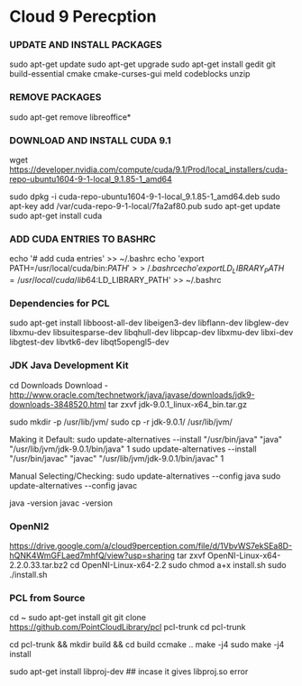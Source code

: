 # Cloud 9 Perecption

### UPDATE AND INSTALL PACKAGES ###
sudo apt-get update
sudo apt-get upgrade
sudo apt-get install gedit git build-essential cmake cmake-curses-gui meld codeblocks unzip

### REMOVE PACKAGES ###
sudo apt-get remove libreoffice*

### DOWNLOAD AND INSTALL CUDA 9.1 ###
wget https://developer.nvidia.com/compute/cuda/9.1/Prod/local_installers/cuda-repo-ubuntu1604-9-1-local_9.1.85-1_amd64

sudo dpkg -i cuda-repo-ubuntu1604-9-1-local_9.1.85-1_amd64.deb
sudo apt-key add /var/cuda-repo-9-1-local/7fa2af80.pub
sudo apt-get update
sudo apt-get install cuda

### ADD CUDA ENTRIES TO BASHRC ###
echo '# add cuda entries' >> ~/.bashrc
echo 'export PATH=/usr/local/cuda/bin:$PATH' >> ~/.bashrc
echo 'export LD_LIBRARY_PATH=/usr/local/cuda/lib64:$LD_LIBRARY_PATH' >> ~/.bashrc

### Dependencies for PCL ###
sudo apt-get install libboost-all-dev libeigen3-dev libflann-dev libglew-dev libxmu-dev libsuitesparse-dev libqhull-dev libpcap-dev libxmu-dev libxi-dev libgtest-dev libvtk6-dev libqt5opengl5-dev

### JDK Java Development Kit ###
cd Downloads
Download - http://www.oracle.com/technetwork/java/javase/downloads/jdk9-downloads-3848520.html
tar zxvf jdk-9.0.1_linux-x64_bin.tar.gz 

sudo mkdir -p /usr/lib/jvm/
sudo cp -r jdk-9.0.1/ /usr/lib/jvm/

Making it Default:
sudo update-alternatives --install "/usr/bin/java" "java" "/usr/lib/jvm/jdk-9.0.1/bin/java" 1
sudo update-alternatives --install "/usr/bin/javac" "javac" "/usr/lib/jvm/jdk-9.0.1/bin/javac" 1

Manual Selecting/Checking:
sudo update-alternatives --config java
sudo update-alternatives --config javac

java -version
javac -version


### OpenNI2 ###

https://drive.google.com/a/cloud9perception.com/file/d/1VbvWS7ekSEa8D-hQNK4WmGFLaed7mhfQ/view?usp=sharing
tar zxvf OpenNI-Linux-x64-2.2.0.33.tar.bz2
cd OpenNI-Linux-x64-2.2
sudo chmod a+x install.sh
sudo ./install.sh


### PCL from Source ###
cd ~
sudo apt-get install git
git clone https://github.com/PointCloudLibrary/pcl pcl-trunk
cd pcl-trunk

cd pcl-trunk && mkdir build && cd build
ccmake ..
make -j4
sudo make -j4 install

sudo apt-get install libproj-dev   ## incase it gives libproj.so error





